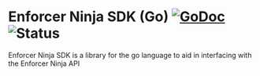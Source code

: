 # Enforcer Ninja SDK (Go) [![GoDoc](https://godoc.org/github.com/hatchify/enforcer-ninja-go?status.svg)](https://godoc.org/github.com/hatchify/enforcer-ninja-go) ![Status](https://img.shields.io/badge/status-beta-yellow.svg)
Enforcer Ninja SDK is a library for the go language to aid in interfacing with the Enforcer Ninja API
